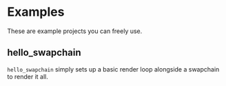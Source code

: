 # Examples
These are example projects you can freely use.

## hello_swapchain
`hello_swapchain` simply sets up a basic render loop alongside a swapchain to render it all.